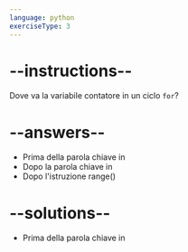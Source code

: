 ```yaml
---
language: python
exerciseType: 3
---
```


# --instructions--

Dove va la variabile contatore in un ciclo `for`?

# --answers--

- Prima della parola chiave in
- Dopo la parola chiave in
- Dopo l'istruzione range()

# --solutions--

- Prima della parola chiave in
